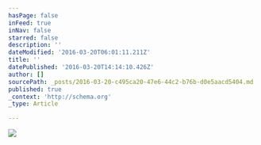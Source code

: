 ```yaml
---
hasPage: false
inFeed: true
inNav: false
starred: false
description: ''
dateModified: '2016-03-20T06:01:11.211Z'
title: ''
datePublished: '2016-03-20T14:14:10.426Z'
author: []
sourcePath: _posts/2016-03-20-c495ca20-47e6-44c2-b76b-d0e5aacd5404.md
published: true
_context: 'http://schema.org'
_type: Article

---
```

![](https://the-grid-user-content.s3-us-west-2.amazonaws.com/34f88454-1cf2-4596-b9dd-38fa0bff471b.jpg)